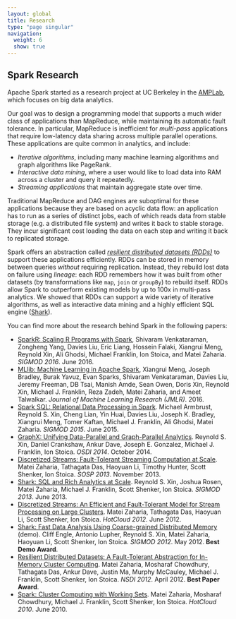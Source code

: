 ```yaml
---
layout: global
title: Research
type: "page singular"
navigation:
  weight: 6
  show: true
---
```

<h2>Spark Research</h2>

<p>
Apache Spark started as a research project at UC Berkeley in the <a href="https://amplab.cs.berkeley.edu">AMPLab</a>, which focuses on big data analytics.
</p>

<p class="noskip">
Our goal was to design a programming model that supports a much wider class of applications than MapReduce, while maintaining its automatic fault tolerance. In particular, MapReduce is inefficient for <em>multi-pass</em> applications that require low-latency data sharing across multiple parallel operations. These applications are quite common in analytics, and include:
</p>

<ul>
  <li><em>Iterative algorithms</em>, including many machine learning algorithms and graph algorithms like PageRank.</li>
  <li><em>Interactive data mining</em>, where a user would like to load data into RAM across a cluster and query it repeatedly.</li>
  <li><em>Streaming applications</em> that maintain aggregate state over time.</li>
</ul>

<p>
Traditional MapReduce and DAG engines are suboptimal for these applications because they are based on acyclic data flow: an application has to run as a series of distinct jobs, each of which reads data from stable storage (e.g. a distributed file system) and writes it back to stable storage. They incur significant cost loading the data on each step and writing it back to replicated storage.
</p>

<p>
Spark offers an abstraction called <a href="http://www.cs.berkeley.edu/~matei/papers/2012/nsdi_spark.pdf"><em>resilient distributed datasets (RDDs)</em></a> to support these applications efficiently. RDDs can be stored in memory between queries <em>without</em> requiring replication.  Instead, they rebuild lost data on failure using <em>lineage</em>: each RDD remembers how it was built from other datasets (by transformations like <code>map</code>, <code>join</code> or <code>groupBy</code>) to rebuild itself.  RDDs allow Spark to outperform existing models by up to 100x in multi-pass analytics. We showed that RDDs can support a wide variety of iterative algorithms, as well as interactive data mining and a highly efficient SQL engine (<a href="http://shark.cs.berkeley.edu">Shark</a>).
</p>

<p class="noskip">You can find more about the research behind Spark in the following papers:</p>

<ul>
  <li>
    <a href="https://people.csail.mit.edu/matei/papers/2016/sigmod_sparkr.pdf">SparkR: Scaling R Programs with Spark</a>, Shivaram Venkataraman, Zongheng Yang, Davies Liu, Eric Liang, Hossein Falaki, Xiangrui Meng, Reynold Xin, Ali Ghodsi, Michael Franklin, Ion Stoica, and Matei Zaharia. <em>SIGMOD 2016</em>. June 2016.
  </li>
  <li>
    <a href="http://www.jmlr.org/papers/volume17/15-237/15-237.pdf">MLlib: Machine Learning in Apache Spark</a>, Xiangrui Meng, Joseph Bradley, Burak Yavuz, Evan Sparks, Shivaram Venkataraman, Davies Liu, Jeremy Freeman, DB Tsai, Manish Amde, Sean Owen, Doris Xin, Reynold Xin, Michael J. Franklin, Reza Zadeh, Matei Zaharia, and Ameet Talwalkar. <em>Journal of Machine Learning Research (JMLR)</em>. 2016.
  </li>
  <li>
    <a href="http://people.csail.mit.edu/matei/papers/2015/sigmod_spark_sql.pdf">Spark SQL: Relational Data Processing in Spark</a>. Michael Armbrust, Reynold S. Xin, Cheng Lian, Yin Huai, Davies Liu, Joseph K. Bradley, Xiangrui Meng, Tomer Kaftan, Michael J. Franklin, Ali Ghodsi, Matei Zaharia. <em>SIGMOD 2015</em>. June 2015.
  </li>
  <li>
    <a href="https://amplab.cs.berkeley.edu/wp-content/uploads/2014/02/graphx.pdf">GraphX: Unifying Data-Parallel and Graph-Parallel Analytics</a>. Reynold S. Xin, Daniel Crankshaw, Ankur Dave, Joseph E. Gonzalez, Michael J. Franklin, Ion Stoica. <em>OSDI 2014</em>. October 2014.
  </li>
  <li>
    <a href="http://people.csail.mit.edu/matei/papers/2013/sosp_spark_streaming.pdf">Discretized Streams: Fault-Tolerant Streaming Computation at Scale</a>. Matei Zaharia, Tathagata Das, Haoyuan Li, Timothy Hunter, Scott Shenker, Ion Stoica. <em>SOSP 2013</em>. November 2013.
  </li>
  <li>
    <a href="http://people.csail.mit.edu/matei/papers/2013/sigmod_shark.pdf">Shark: SQL and Rich Analytics at Scale</a>. Reynold S. Xin, Joshua Rosen, Matei Zaharia, Michael J. Franklin, Scott Shenker, Ion Stoica. <em>SIGMOD 2013</em>. June 2013.
  </li>
  <li>
    <a href="http://people.csail.mit.edu/matei/papers/2012/hotcloud_spark_streaming.pdf">Discretized Streams: An Efficient and Fault-Tolerant Model for Stream Processing on Large Clusters</a>.  Matei Zaharia, Tathagata Das, Haoyuan Li, Scott Shenker, Ion Stoica. <em>HotCloud 2012</em>. June 2012.
  </li>
  <li>
    <a href="http://people.csail.mit.edu/matei/papers/2012/sigmod_shark_demo.pdf">Shark: Fast Data Analysis Using Coarse-grained Distributed Memory</a> (demo). Cliff Engle, Antonio Lupher, Reynold S. Xin, Matei Zaharia, Haoyuan Li, Scott Shenker, Ion Stoica. <em>SIGMOD 2012</em>. May 2012. <b>Best Demo Award</b>.
  </li>
  <li>
    <a href="http://people.csail.mit.edu/matei/papers/2012/nsdi_spark.pdf">Resilient Distributed Datasets: A Fault-Tolerant Abstraction for In-Memory Cluster Computing</a>.  Matei Zaharia, Mosharaf Chowdhury, Tathagata Das, Ankur Dave, Justin Ma, Murphy McCauley, Michael J. Franklin, Scott Shenker, Ion Stoica. <em>NSDI 2012</em>. April 2012. <b>Best Paper Award</b>.
  </li>
  <li>
    <a href="http://people.csail.mit.edu/matei/papers/2010/hotcloud_spark.pdf">Spark: Cluster Computing with Working Sets</a>. Matei Zaharia, Mosharaf Chowdhury, Michael J. Franklin, Scott Shenker, Ion Stoica. <em>HotCloud 2010</em>. June 2010.
  </li>
</ul>
